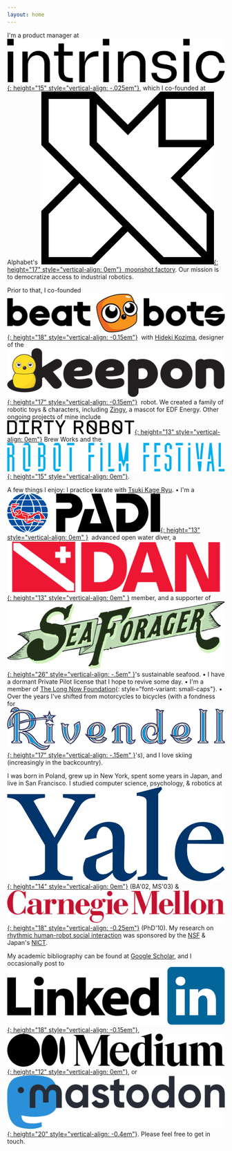 ```yaml
---
layout: home
---
```

I'm a product manager at &nbsp;[![Intrinsic](logos/intrinsic.svg){: height="15" style="vertical-align: -.025em"}](http://intrinsic.ai), which I co-founded at Alphabet's &nbsp;[![X](logos/x.svg){: height="17" style="vertical-align: 0em"}&nbsp; moonshot factory](http://x.company).  Our mission is to democratize access to industrial robotics.

Prior to that, I co-founded &nbsp;[![BeatBots](logos/beatbots.svg){: height="18" style="vertical-align: -0.15em"}](http://beatbots.net)&nbsp; with [Hideki Kozima](http://www.ei.tohoku.ac.jp/xkozima/index-eng.html), designer of the &nbsp;[![Keepon](logos/keepon.svg){: height="17" style="vertical-align: -0.15em"}](http://beatbots.net/keepon-pro)&nbsp; robot.  We created a family of robotic toys & characters, including [Zingy](http://beatbots.net/zingy), a mascot for EDF Energy. Other ongoing projects of mine include &nbsp;[![Dirty Robot](logos/dirtyrobot.svg){: height="13" style="vertical-align: 0em"}](http://dirtyrobotbrewworks.com) Brew Works and the &nbsp;[![Robot Film Festival](logos/robotfilmfestival.svg){: height="15" style="vertical-align: 0em"}](http://robot.film).

A few things I enjoy:
I practice karate with [Tsuki Kage Ryu](http://facebook.com/tkrsf).
• I'm a &nbsp;[![PADI](logos/padi.svg){: height="13" style="vertical-align: 0em" }](http://padi.com)&nbsp; advanced open water diver, a [![Divers Alert Network](logos/dan.svg){: height="13" style="vertical-align: 0em" }](http://dan.org) member, and a supporter of [![Sea Forager](logos/seaforager.svg){: height="26" style="vertical-align: -.5em" }](http://seaforager.com)'s sustainable seafood.
• I have a dormant Private Pilot license that I hope to revive some day.
• I'm a member of [The Long Now Foundation](http://longnow.org){: style="font-variant: small-caps"}.
• Over the years I've shifted from motorcycles to bicycles (with a fondness for [![Rivendell](logos/rivendell.svg){: height="17" style="vertical-align: -.15em" }](http://rivbike.com)'s), and I love skiing (increasingly in the backcountry).

I was born in Poland, grew up in New York, spent some years in Japan, and live in San Francisco. I studied computer science, psychology, & robotics at [![Yale](logos/yale.svg){: height="14" style="vertical-align: 0em"}](http://yale.edu) (BA'02, MS'03) & [![Carnegie Mellon](logos/carnegiemellon.svg){: height="18" style="vertical-align: -0.25em"}](http://www.ri.cmu.edu) (PhD'10). My research on [rhythmic human-robot social interaction](https://www.proquest.com/openview/4891551287a3aa725779cef8f8f9be15) was sponsored by the [NSF](http://nsf.gov) & Japan's [NICT](https://www.nict.go.jp/en).

My academic bibliography can be found at [Google Scholar](https://scholar.google.com/citations?user=y7S4e2gAAAAJ), and I occasionally post to &nbsp;[![LinkedIn](logos/linkedin.svg){: height="18" style="vertical-align: -0.15em"}](http://linkedin.com/in/mmichalowski), [![Medium](logos/medium.svg){: height="12" style="vertical-align: 0em"}](http://medium.com/@mmichalowski), or &nbsp;[![Mastodon](logos/mastodon.svg){: height="20" style="vertical-align: -0.4em"}](http://mastodon.social/@michalowski). Please feel free to get in touch.
